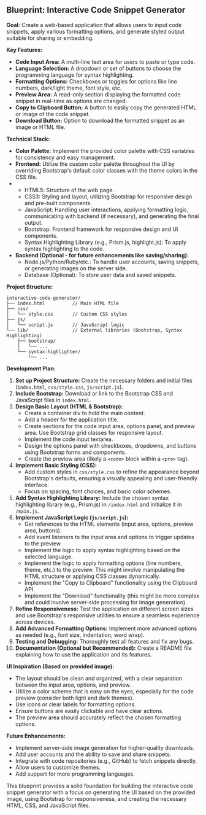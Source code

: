 ## Blueprint: Interactive Code Snippet Generator

**Goal:** Create a web-based application that allows users to input code snippets, apply various formatting options, and generate styled output suitable for sharing or embedding.

**Key Features:**

*   **Code Input Area:** A multi-line text area for users to paste or type code.
*   **Language Selection:** A dropdown or set of buttons to choose the programming language for syntax highlighting.
*   **Formatting Options:** Checkboxes or toggles for options like line numbers, dark/light theme, font style, etc.
*   **Preview Area:** A read-only section displaying the formatted code snippet in real-time as options are changed.
*   **Copy to Clipboard Button:** A button to easily copy the generated HTML or image of the code snippet.
*   **Download Button:** Option to download the formatted snippet as an image or HTML file.

**Technical Stack:**
*   **Color Palette:** Implement the provided color palette with CSS variables for consistency and easy management.
*   **Frontend:** Utilize the custom color palette throughout the UI by overriding Bootstrap's default color classes with the theme colors in the CSS file.
*   
    *   HTML5: Structure of the web page.
    *   CSS3: Styling and layout, utilizing Bootstrap for responsive design and pre-built components.
    *   JavaScript: Handling user interactions, applying formatting logic, communicating with backend (if necessary), and generating the final output.
    *   Bootstrap: Frontend framework for responsive design and UI components.
    *   Syntax Highlighting Library (e.g., Prism.js, highlight.js): To apply syntax highlighting to the code.
*   **Backend (Optional - for future enhancements like saving/sharing):**
    *   Node.js/Python/Ruby/etc.: To handle user accounts, saving snippets, or generating images on the server side.
    *   Database (Optional): To store user data and saved snippets.

**Project Structure:**

```
interactive-code-generator/
├── index.html          // Main HTML file
├── css/
│   └── style.css       // Custom CSS styles
├── js/
│   └── script.js       // JavaScript logic
└── lib/                // External libraries (Bootstrap, Syntax Highlighting)
    ├── bootstrap/
    │   └── ...
    └── syntax-highlighter/
        └── ...
```
**Development Plan:**

1.  **Set up Project Structure:** Create the necessary folders and initial files (`index.html`, `css/style.css`, `js/script.js`).
2.  **Include Bootstrap:** Download or link to the Bootstrap CSS and JavaScript files in `index.html`.
3.  **Design Basic Layout (HTML & Bootstrap):**
    *   Create a container div to hold the main content.
    *   Add a header for the application title.
    *   Create sections for the code input area, options panel, and preview area. Use Bootstrap grid classes for responsive layout.
    *   Implement the code input textarea.
    *   Design the options panel with checkboxes, dropdowns, and buttons using Bootstrap forms and components.
    *   Create the preview area (likely a `<code>` block within a `<pre>` tag).
4.  **Implement Basic Styling (CSS):**
    *   Add custom styles in `css/style.css` to refine the appearance beyond Bootstrap's defaults, ensuring a visually appealing and user-friendly interface.
    *   Focus on spacing, font choices, and basic color schemes.
5.  **Add Syntax Highlighting Library:** Include the chosen syntax highlighting library (e.g., Prism.js) in `/index.html` and initialize it in `/main.js`.
6.  **Implement JavaScript Logic (`js/script.js`):**
    *   Get references to the HTML elements (input area, options, preview area, buttons).
    *   Add event listeners to the input area and options to trigger updates to the preview.
    *   Implement the logic to apply syntax highlighting based on the selected language.
    *   Implement the logic to apply formatting options (line numbers, theme, etc.) to the preview. This might involve manipulating the HTML structure or applying CSS classes dynamically.
    *   Implement the "Copy to Clipboard" functionality using the Clipboard API.
    *   Implement the "Download" functionality (this might be more complex and could involve server-side processing for image generation).
7.  **Refine Responsiveness:** Test the application on different screen sizes and use Bootstrap's responsive utilities to ensure a seamless experience across devices.
8.  **Add Advanced Formatting Options:** Implement more advanced options as needed (e.g., font size, indentation, word wrap).
9.  **Testing and Debugging:** Thoroughly test all features and fix any bugs.
10. **Documentation (Optional but Recommended):** Create a README file explaining how to use the application and its features.

**UI Inspiration (Based on provided image):**

*   The layout should be clean and organized, with a clear separation between the input area, options, and preview.
*   Utilize a color scheme that is easy on the eyes, especially for the code preview (consider both light and dark themes).
*   Use icons or clear labels for formatting options.
*   Ensure buttons are easily clickable and have clear actions.
*   The preview area should accurately reflect the chosen formatting options.

**Future Enhancements:**

*   Implement server-side image generation for higher-quality downloads.
*   Add user accounts and the ability to save and share snippets.
*   Integrate with code repositories (e.g., GitHub) to fetch snippets directly.
*   Allow users to customize themes.
*   Add support for more programming languages.

This blueprint provides a solid foundation for building the interactive code snippet generator with a focus on generating the UI based on the provided image, using Bootstrap for responsiveness, and creating the necessary HTML, CSS, and JavaScript files.